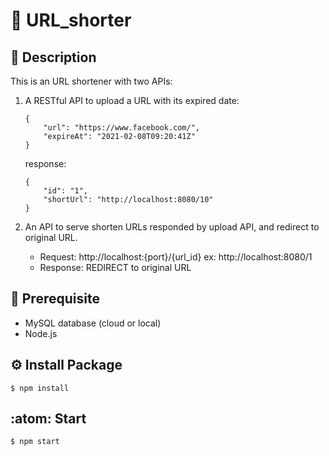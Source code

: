 # :link: URL_shorter
## :page_with_curl: Description
This is an URL shortener with two APIs:
1. A RESTful API to upload a URL with its expired date: 

    ```json=
    {
        "url": "https://www.facebook.com/",
        "expireAt": "2021-02-08T09:20:41Z"
    }
    ```
    response:
    ```json=
    {
        "id": "1",
        "shortUrl": "http://localhost:8080/10"
    }
    ```
2. An API to serve shorten URLs responded by upload API, and redirect to original URL.
    - Request:
         http://localhost:{port}/{url_id} ex: http://localhost:8080/1
    - Response:
        REDIRECT to original URL

## :toolbox: Prerequisite
- MySQL database (cloud or local)
- Node.js

## :gear: Install Package
```shell=
$ npm install
```

## :atom: Start
```shell=
$ npm start
```

